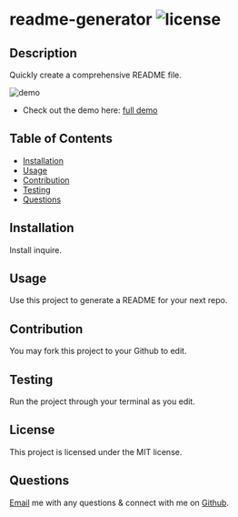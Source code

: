 # readme-generator ![license](https://img.shields.io/static/v1?label=License&message=MIT&color=lightgreen)

## Description
Quickly create a comprehensive README file.

![demo](https://github.com/laurenbrown108/readme-generator/blob/master/demogif.gif?raw=true)

- Check out the demo here: [full demo](https://drive.google.com/file/d/1vv6DA_Ts92Ly0iPSOJxkLfqTBopZDseQ/view)

 ## Table of Contents
  
 - [Installation](#Installation)
 - [Usage](#Usage)
 - [Contribution](#Contribution)
 - [Testing](#Testing)
 - [Questions](#Questions)
  
 ## Installation
  
 Install inquire.
  
 ## Usage
  
 Use this project to generate a README for your next repo.
  
 ## Contribution
  
 You may fork this project to your Github to edit.
  
 ## Testing
  
 Run the project through your terminal as you edit.
  
 ## License
  
 This project is licensed under the MIT license.
  
 ## Questions
  
 [Email](mailto:laurenbrown108@gmail.com) me with any questions & connect with me on [Github](https://github.com/laurenbrown108).
